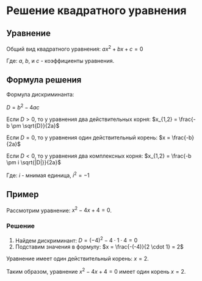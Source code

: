 # Решение квадратного уравнения

## Уравнение

Общий вид квадратного уравнения:
$ax^2 + bx + c = 0$

Где: $a$, $b$, и $c$ - коэффициенты уравнения.

## Формула решения

Формула дискриминанта:

$D = b^2 - 4ac$

Если $D > 0$, то у уравнения два действительных корня:
$x_{1,2} = \frac{-b \pm \sqrt{D}}{2a}$

Если $D = 0$, то у уравнения один действительный корень:
$x = \frac{-b}{2a}$

Если $D < 0$, то у уравнения два комплексных корня:
$x_{1,2} = \frac{-b \pm i \sqrt{|D|}}{2a}$

Где: $i$ - мнимая единица, $i^2 = -1$

## Пример

Рассмотрим уравнение: $x^2 - 4x + 4 = 0$.

### Решение

1. Найдем дискриминант: $D = (-4)^2 - 4 \cdot 1 \cdot 4 = 0$
2. Подставим значения в формулу: $x = \frac{-(-4)}{2 \cdot 1} = 2$

Уравнение имеет один действительный корень: $x = 2$.

Таким образом, уравнение $x^2 - 4x + 4 = 0$ имеет один корень $x = 2$.
